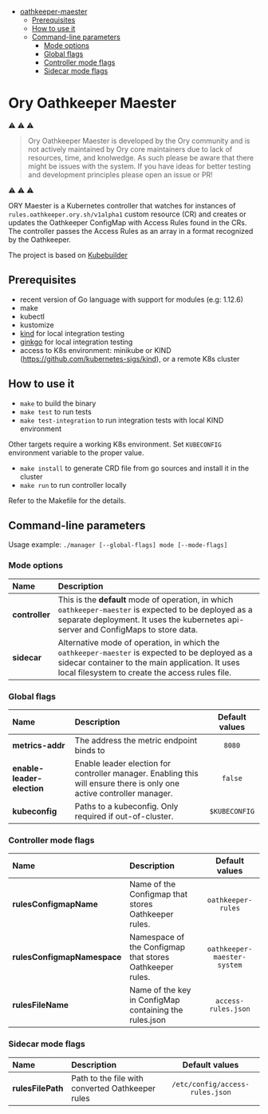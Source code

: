 <!-- START doctoc generated TOC please keep comment here to allow auto update -->
<!-- DON'T EDIT THIS SECTION, INSTEAD RE-RUN doctoc TO UPDATE -->

- [oathkeeper-maester](#oathkeeper-maester)
  - [Prerequisites](#prerequisites)
  - [How to use it](#how-to-use-it)
  - [Command-line parameters](#command-line-parameters)
    - [Mode options](#mode-options)
    - [Global flags](#global-flags)
    - [Controller mode flags](#controller-mode-flags)
    - [Sidecar mode flags](#sidecar-mode-flags)

<!-- END doctoc generated TOC please keep comment here to allow auto update -->

# Ory Oathkeeper Maester

⚠️ ⚠️ ⚠️ 

> Ory Oathkeeper Maester is developed by the Ory community and is not actively maintained by Ory core maintainers due to lack of resources, time, and knolwedge. As such please be aware that there might be issues with the system. If you have ideas for better testing and development principles please open an issue or PR!

⚠️ ⚠️ ⚠️

ORY Maester is a Kubernetes controller that watches for instances of `rules.oathkeeper.ory.sh/v1alpha1` custom resource (CR) and creates or updates the Oathkeeper ConfigMap with Access Rules found in the CRs. The controller passes the Access Rules as an array in a format recognized by the Oathkeeper.

The project is based on [Kubebuilder](https://github.com/kubernetes-sigs/kubebuilder)

## Prerequisites

- recent version of Go language with support for modules (e.g: 1.12.6)
- make
- kubectl
- kustomize
- [kind](https://github.com/kubernetes-sigs/kind) for local integration testing
- [ginkgo](https://onsi.github.io/ginkgo/) for local integration testing
- access to K8s environment: minikube or KIND (https://github.com/kubernetes-sigs/kind), or a remote K8s cluster


## How to use it

- `make` to build the binary
- `make test` to run tests
- `make test-integration` to run integration tests with local KIND environment

Other targets require a working K8s environment.
Set `KUBECONFIG` environment variable to the proper value.

- `make install` to generate CRD file from go sources and install it in the cluster
- `make run` to run controller locally

Refer to the Makefile for the details.

## Command-line parameters
Usage example: `./manager [--global-flags] mode [--mode-flags]`

### Mode options

| Name | Description | 
| :--- | :--- | 
| **controller** | This is the **default** mode of operation, in which `oathkeeper-maester` is expected to be deployed as a separate deployment. It uses the kubernetes api-server and ConfigMaps to store data. | 
| **sidecar** | Alternative mode of operation, in which the `oathkeeper-maester` is expected to be deployed as a sidecar container to the main application. It uses local filesystem to create the access rules file. |

### Global flags

| Name | Description | Default values |
| :--- | :--- | :---: |
| **metrics-addr** | The address the metric endpoint binds to | `8080` |
| **enable-leader-election** | Enable leader election for controller manager. Enabling this will ensure there is only one active controller manager. | `false` | 
| **kubeconfig** | Paths to a kubeconfig. Only required if out-of-cluster. | `$KUBECONFIG` | 

### Controller mode flags

| Name | Description | Default values |
| :--- | :--- | :---: |
| **rulesConfigmapName** | Name of the Configmap that stores Oathkeeper rules. | `oathkeeper-rules` |
| **rulesConfigmapNamespace** | Namespace of the Configmap that stores Oathkeeper rules. | `oathkeeper-maester-system` | 
| **rulesFileName** | Name of the key in ConfigMap containing the rules.json | `access-rules.json` |

### Sidecar mode flags

| Name | Description | Default values |
| :--- | :--- | :---: |
| **rulesFilePath** | Path to the file with converted Oathkeeper rules | `/etc/config/access-rules.json` |

